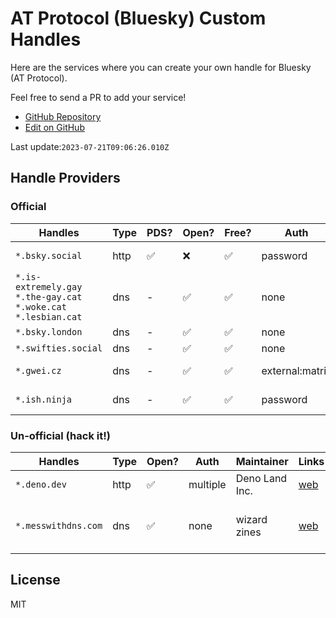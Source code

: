 # AT Protocol (Bluesky) Custom Handles

Here are the services where you can create your own handle for Bluesky (AT Protocol).

Feel free to send a PR to add your service!

* [GitHub Repository](https://github.com/atscan/atproto-custom-handles)
* [Edit on GitHub](https://github.com/atscan/atproto-custom-handles/edit/main/src/data.yaml)

Last update:`2023-07-21T09:06:26.010Z`

## Handle Providers

### Official

| Handles | Type | PDS? | Open? | Free? | Auth | Maintainer | Links |
|---|---|---|---|---|---|---|---|
| `*.bsky.social` | http | ✅ | ❌ | ✅ | password | [Bluesky PBLLC](https://bsky.app/profile/did:plc:z72i7hdynmk6r22z27h6tvur) | [web](https://blueskyweb.xyz/), [git](https://github.com/bluesky-social) |
| `*.is-extremely.gay`<br>`*.the-gay.cat`<br>`*.woke.cat`<br>`*.lesbian.cat` | dns | - | ✅ | ✅ | none | [@domi.zip](https://bsky.app/profile/did:plc:7bwr7mioqql34n2mrqwqypbz) | [web](https://handles.domi.zip/), [git](https://github.com/SlickDomique/open-handles) |
| `*.bsky.london` | dns | - | ✅ | ✅ | none | [@pfrazees.monster](https://bsky.app/profile/did:plc:p2cp5gopk7mgjegy6wadk3ep) | [web](https://bsky.london/) |
| `*.swifties.social` | dns | - | ✅ | ✅ | none | [@pfrazees.monster](https://bsky.app/profile/did:plc:p2cp5gopk7mgjegy6wadk3ep) | [web](https://bsky.london/) |
| `*.gwei.cz` | dns | - | ✅ | ✅ | external:matrix | [@gwei.cz](https://bsky.app/profile/did:plc:2bs6eyzyjkqb5gmqbfurccx2) | [web](https://app.element.io/#/room/bluesky:gwei.cz), [git](https://github.com/gweicz/atproto-handle-matrix-bot) |
| `*.ish.ninja` | dns | - | ✅ | ✅ | password | [@ishaanbedi.in](https://bsky.app/profile/did:plc:d5d2pdxfn2feddaqrxg337ta) | [web](https://www.ish.ninja/), [git](https://github.com/ishaanbedi/ish.ninja) |

### Un-official (hack it!)

| Handles | Type | Open? | Auth | Maintainer | Links | Note |
|---|---|---|---|---|---|---|
| `*.deno.dev` | http | ✅ | multiple | Deno Land Inc. | [web](https://deno.com/deploy) |  |
| `*.messwithdns.com` | dns | ✅ | none | wizard zines | [web](http://messwithdns.com/) | only temporary, suitable for testing |

## License

MIT